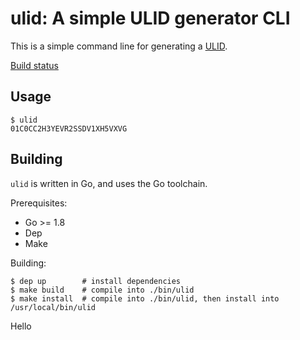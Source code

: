 # ulid: A simple ULID generator CLI

This is a simple command line for generating a [ULID](https://github.com/alizain/ulid).

[Build status](http://kashti-demo.technosophos.me/kashti/#!/project/brigade-455e0b882e798304cf2773a8f62b472e26b1619b858c1d8ce520d5)

## Usage

```console
$ ulid
01C0CC2H3YEVR2SSDV1XH5VXVG
```

## Building

`ulid` is written in Go, and uses the Go toolchain.

Prerequisites:

- Go >= 1.8
- Dep
- Make

Building:

```console
$ dep up        # install dependencies
$ make build    # compile into ./bin/ulid
$ make install  # compile into ./bin/ulid, then install into /usr/local/bin/ulid
```

Hello

